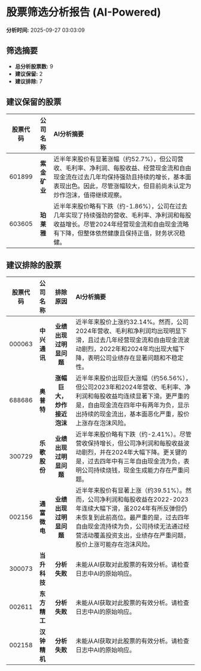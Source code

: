 # 股票筛选分析报告 (AI-Powered)

**分析时间:** 2025-09-27 03:03:09

## 筛选摘要

- **总分析股票数:** 9
- **建议保留:** 2
- **建议排除:** 7

## 建议保留的股票

| 股票代码 | 公司名称 | AI分析摘要 |
|:---:|:---:|:---|
| 601899 | **紫金矿业** | 近半年来股价有显著涨幅（约52.7%），但公司营收、毛利率、净利润、每股收益、经营现金流和自由现金流在过去几年均保持强劲且持续的增长，基本面表现出色。因此，尽管涨幅较大，但目前尚未认定为炒作泡沫，值得继续观察。 |
| 603605 | **珀莱雅** | 近半年来股价略有下跌（约-1.86%），公司在过去几年实现了持续强劲的营收、毛利率、净利润和每股收益增长。尽管2024年经营现金流和自由现金流略有下降，但整体依然健康且保持正值，财务状况稳健。 |

## 建议排除的股票

| 股票代码 | 公司名称 | 排除原因 | AI分析摘要 |
|:---:|:---:|:---:|:---|
| 000063 | **中兴通讯** | **业绩出现过明显问题** | 近半年来股价上涨约32.14%。然而，公司2024年营收、毛利和净利润均出现明显下滑，且过去几年经营现金流和自由现金流波动剧烈，2022年和2024年均出现大幅下降，表明公司业绩存在显著问题和不稳定性。 |
| 688686 | **奥普特** | **涨幅巨大，炒作接近泡沫** | 近半年来股价出现巨大涨幅（约56.56%），但公司2023年和2024年营收、毛利率、净利润和每股收益均连续显著下滑。更严重的是，自由现金流在四年中有两年为负，显示出持续的现金流出，基本面恶化严重，股价上涨存在泡沫风险。 |
| 300729 | **乐歌股份** | **业绩出现过明显问题** | 近半年来股价略有下跌（约-2.41%）。尽管营收保持增长，但公司净利润和每股收益波动剧烈，并在2024年大幅下降。更关键的是，过去四年中有三年自由现金流为负，表明公司持续烧钱，现金生成能力存在严重问题。 |
| 002156 | **通富微电** | **业绩出现过明显问题** | 近半年来股价有显著上涨（约39.51%）。然而，公司净利润和每股收益在2022-2023年连续大幅下滑，虽2024年有所反弹但仍未恢复到此前高位。最严重的是，过去四年自由现金流持续为负，公司持续无法通过经营活动覆盖投资支出，业绩存在严重问题，股价上涨可能存在泡沫风险。 |
| 300073 | **当升科技** | **分析失败** | 未能从AI获取对此股票的有效分析。请检查日志中AI的原始响应。 |
| 002611 | **东方精工** | **分析失败** | 未能从AI获取对此股票的有效分析。请检查日志中AI的原始响应。 |
| 002158 | **汉钟精机** | **分析失败** | 未能从AI获取对此股票的有效分析。请检查日志中AI的原始响应。 |
